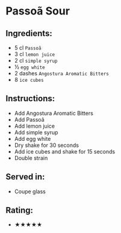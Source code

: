 # Passoã Sour

## Ingredients:
- 5 cl `Passoã`
- 3 cl `lemon juice`
- 2 cl `simple syrup`
- ½ `egg white`
- 2 dashes `Angostura Aromatic Bitters`
- 8 `ice cubes`

## Instructions:
- Add Angostura Aromatic Bitters
- Add Passoã
- Add lemon juice
- Add simple syrup
- Add egg white
- Dry shake for 30 seconds
- Add ice cubes and shake for 15 seconds
- Double strain

## Served in:
- Coupe glass

## Rating:
- ★★★★★